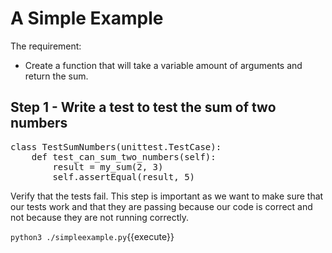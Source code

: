 A Simple Example
================

The requirement:

  * Create a function that will take a variable amount of arguments
    and return the sum.

Step 1 - Write a test to test the sum of two numbers
----------------------------------------------------

<pre class="file" data-target="clipboard">
class TestSumNumbers(unittest.TestCase):
    def test_can_sum_two_numbers(self):
        result = my_sum(2, 3)
        self.assertEqual(result, 5)
</pre>

Verify that the tests fail.  This step is important as we want to make
sure that our tests work and that they are passing because our code is
correct and not because they are not running correctly.

`python3 ./simpleexample.py`{{execute}}
